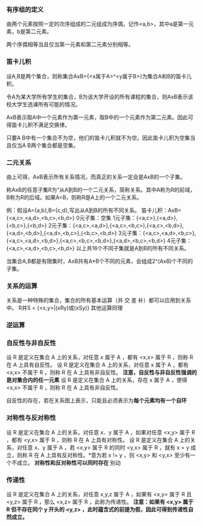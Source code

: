 ### 有序组的定义

由两个元素按照一定的次序组成的二元组成为序偶，记作<a,b>，其中a是第一元素，b是第二元素。

两个序偶相等当且仅当第一元素和第二元素分别相等。

### 笛卡儿积

设A,B是两个集合，则称集合AxB={<x属于A>^<y属于B>}为集合A和B的笛卡儿积。

令A为某大学所有学生的集合，B为该大学开设的所有课程的集合，则AxB表示该校大学生选课所有可能的情况。

AxB表示取A中一个元素作为第一元素，取B中的一个元素作为第二元素。因此可得笛卡儿积不满足交换律。

只要A B中有一个集合不为空，他们的笛卡儿积就不为空。因此笛卡儿积为空集当且仅当A B两个集合都是空集。

### 二元关系
由上可得，AxB表示所有关系情况，而真正的关系一定会是AxB的一个子集。

称AxB的任意子集R为“从A到B的一个二元关系，简称关系。其中A称为R的前域，B称为R的后域。如果A=B，则称R是A上的一个二元关系。

例：假设A={a,b},B={c,d},写出从A到B的所有不同关系。
笛卡儿积：AxB={<a,c>,<a,d>,<b,c>,<b,d>}
0元子集：空集
1元子集：{<a,c>},{<a,d>},{<b,c>},{<b,d>}
2元子集：{<a,c>,<a,d>},{<a,c>,<b,c>},{<a,c>,<b,d>},{<a,d>,<b,d>},{<a,d>,<b,c>},{<b,c>,<b,d>}
3元子集：{<a,c>,<a,d>,<b,c>},{<a,c>,<a,d>,<b,d>},{<a,c>,<b,c>,<b,d>},{<a,d>,<b,c>,<b,d>}
4元子集：{<a,c>,<a,d>,<b,c>,<b,d>}
以上共16个不同子集就是A到B的所有不同关系。

当集合A,B都是有限集时，AxB共有A*B个不同的元素，会组成2^(AxB)个不同的子集。

### 关系的运算
关系是一种特殊的集合，集合的所有基本运算（并 交 差 补）都可以应用到关系中。
R并S = {<x,y>|(xRy)或(xSy)}
其他运算同理

### 逆运算

### 自反性与非自反性

设 R 是定义在集合 A 上的关系，对任意 x 属于 A ，都有 <x,x> 属于 R ，则称 R 在 A 上具有自反性。
设 R 是定义在集合 A 上的关系，对任意 x 属于 A ，都有 <x,x> 不属于 R ，则称 R 在 A 上具有非自反性。
**注意，自反性与非自反性强调的是对集合内的任一元素**
设 R 是定义在集合 A 上的关系，存在 x 属于 A ，使得 <x,x> 不属于 R ，则称 R 在 A 上具有非自反性。

自反性的存在，若在关系图上表示，只能且必须表示为**每个元素均有一个自环**

### 对称性与反对称性

设 R 是定义在集合 A 上的关系，对任意 x、y 属于 A ，如果对任意 <x,y> 属于 R ，都有 <y,x> 属于 R ，则称 R 在 A 上具有对称性。
设 R 是定义在集合 A 上的关系，对任意 x、y 属于 A ，若 <x,y> 属于 R 的同时 <y,x> 属于 R ，就有 x = y 成立，则称 R 在 A 上具有反对称性。*意为若 x != y ，则 <x,y> 和 <y,x> 至少有一个不成立。
**对称性和反对称性可以同时存在**
别动

### 传递性
设 R 是定义在集合 A 上的关系，对任意 x,y,z 属于 A ，如果有 <x,y> 属于 R 且 <y,z> 属于 R ，那么 <x,z> 属于 R ，此称为传递性。
**注意：如果有 <x,y> 属于 R 但不存在同个 y 开头的 <y,z> ，此时蕴含式的前提为假，因此可得到传递性自然成立。**
